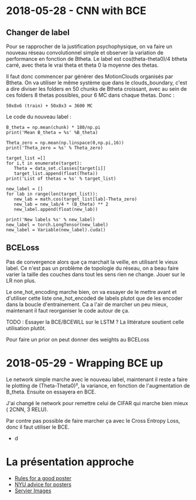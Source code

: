 # 2018-05-28 - CNN with BCE
## Changer de label
Pour se rapprocher de la justification psychophysique, on va faire un nouveau réseau convolutionnel simple et observer la variation de performance en fonction de Btheta.
Le label est cos(theta-theta0)/4 btheta carré, avec theta le vrai theta et theta 0 la moyenne des thetas.

Il faut donc commencer par générer des MotionClouds organisés par Btheta. On va utiliser le même système que dans le clouds_boundary, c'est a dire diviser les folders en 50 chunks de Btheta croissant, avec au sein de ces folders 8 thetas possibles, pour 6 MC dans chaque thetas. Donc :

    50x8x6 (train) + 50x8x3 = 3600 MC

Le code du nouveau label :

    B_theta = np.mean(chunk) * 180/np.pi
    print('Mean B_theta = %s' %B_theta)

    Theta_zero = np.mean(np.linspace(0,np.pi,16))
    print('Theta_zero = %s' % Theta_zero)

    target_list =[]
    for i,t in enumerate(target):
       Theta = data_set.classes[target[i]]
       target_list.append(float(Theta))
    print('List of thetas = %s' % target_list)

    new_label = []
    for lab in range(len(target_list)):
       new_lab = math.cos(target_list[lab]-Theta_zero)
       new_lab = new_lab/4 * (B_theta) ** 2
       new_label.append(float(new_lab))

    print('New labels %s' % new_label)
    new_label = torch.LongTensor(new_label)
    new_label = Variable(new_label).cuda()

## BCELoss
Pas de convergence alors que ça marchait la veille, en utilisant le vieux label. Ce n'est pas un problème de topologie du réseau, on a beau faire varier la taille des couches dans tout les sens rien ne change. Jouer sur le LR non plus.

Le one_hot_encoding marche bien, on va essayer de le mettre avant et d'utiliser cette liste one_hot_encoded de labels plutot que de les encoder dans la boucle d'entrainement. Ca a l'air de marcher un peu mieux, maintenant il faut reorganiser le code autour de ça.

TODO : Essayer la BCE/BCEWLL sur le LSTM ? La littérature soutient celle utilisation plutôt.

Pour faire un prior on peut donner des weights au BCELoss

# 2018-05-29 - Wrapping BCE up
Le network simple marche avec le nouveau label, maintenant il reste a faire le plotting de (Theta-Theta0)², la variance, en fonction de l'augmentation de B_theta. Ensuite on essayera en BCE.

J'ai changé le network pour remettre celui de CIFAR qui marche bien mieux ( 2CNN, 3 RELU).

Par contre pas possible de faire marcher ça avec le Cross Entropy Loss, donc il faut utiliser le BCE.

* d

# La présentation approche
* [Rules for a good poster](https://www.ncbi.nlm.nih.gov/pmc/articles/PMC1876493/)
* [NYU advice for posters](http://www.personal.psu.edu/drs18/postershow/)
* [Servier Images](https://smart.servier.com/)
